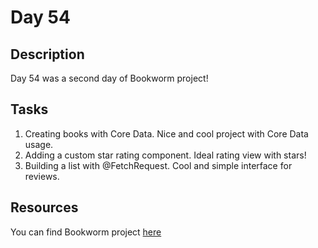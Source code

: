 # Day 54

## Description

Day 54 was a second day of Bookworm project!

## Tasks

1. Creating books with Core Data. Nice and cool project with Core Data usage.
2. Adding a custom star rating component. Ideal rating view with stars!
3. Building a list with @FetchRequest. Cool and simple interface for reviews.

## Resources

You can find Bookworm project [here](/Sources/Bookworm/)